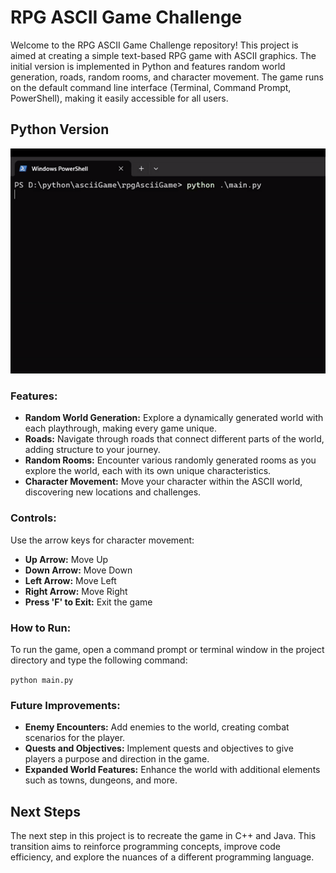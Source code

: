 
<h1>RPG ASCII Game Challenge</h1>

<p>Welcome to the RPG ASCII Game Challenge repository! This project is aimed at creating a simple text-based RPG game with ASCII graphics. The initial version is implemented in Python and features random world generation, roads, random rooms, and character movement. The game runs on the default command line interface (Terminal, Command Prompt, PowerShell), making it easily accessible for all users.</p>

<h2>Python Version</h2>
<img src="./media/pythonRPGgame1.gif"/>
<h3>Features:</h3>
<ul>
    <li><strong>Random World Generation:</strong> Explore a dynamically generated world with each playthrough, making every game unique.</li>
    <li><strong>Roads:</strong> Navigate through roads that connect different parts of the world, adding structure to your journey.</li>
    <li><strong>Random Rooms:</strong> Encounter various randomly generated rooms as you explore the world, each with its own unique characteristics.</li>
    <li><strong>Character Movement:</strong> Move your character within the ASCII world, discovering new locations and challenges.</li>
</ul>

<h3>Controls:</h3>
<p>Use the arrow keys for character movement:</p>
<ul>
    <li><strong>Up Arrow:</strong> Move Up</li>
    <li><strong>Down Arrow:</strong> Move Down</li>
    <li><strong>Left Arrow:</strong> Move Left</li>
    <li><strong>Right Arrow:</strong> Move Right</li>
    <li><strong>Press 'F' to Exit:</strong> Exit the game</li>
</ul>

<h3>How to Run:</h3>
<p>To run the game, open a command prompt or terminal window in the project directory and type the following command:</p>
<code>python main.py</code>
</br>


<h3>Future Improvements:</h3>
<ul>
    <li><strong>Enemy Encounters:</strong> Add enemies to the world, creating combat scenarios for the player.</li>
    <li><strong>Quests and Objectives:</strong> Implement quests and objectives to give players a purpose and direction in the game.</li>
    <li><strong>Expanded World Features:</strong> Enhance the world with additional elements such as towns, dungeons, and more.</li>
</ul>

<h2>Next Steps</h2>

<p>The next step in this project is to recreate the game in C++ and Java. This transition aims to reinforce programming concepts, improve code efficiency, and explore the nuances of a different programming language.</p>

